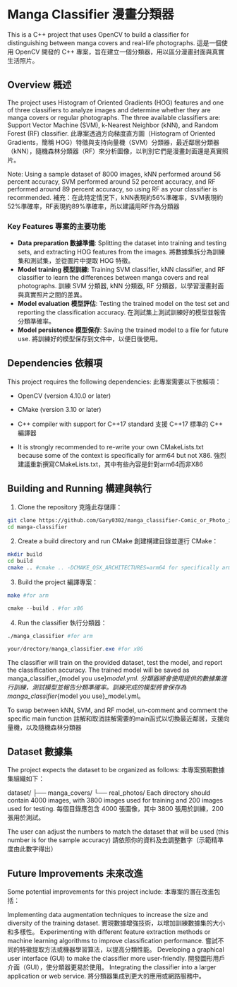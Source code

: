 # Manga Classifier 漫畫分類器


This is a C++ project that uses OpenCV to build a classifier for distinguishing between manga covers and real-life photographs. 
這是一個使用 OpenCV 開發的 C++ 專案，旨在建立一個分類器，用以區分漫畫封面與真實生活照片。


## Overview 概述


The project uses Histogram of Oriented Gradients (HOG) features and one of three classifiers to analyze images and determine whether they are manga covers or regular photographs. The three available classifiers are: Support Vector Machine (SVM), k-Nearest Neighbor (kNN), and Random Forest (RF) classifier.
此專案透過方向梯度直方圖（Histogram of Oriented Gradients，簡稱 HOG）特徵與支持向量機（SVM）分類器，最近鄰居分類器（kNN），隨機森林分類器（RF）來分析圖像，以判別它們是漫畫封面還是真實照片。


Note: Using a sample dataset of 8000 images, kNN performed around 56 percent accuracy, SVM performed around 52 percent accuracy, and RF performed around 89 percent accuracy, so using RF as your classifier is recommended.
補充：在此特定情況下，kNN表現約56%準確率，SVM表現約52%準確率，RF表現約89%準確率，所以建議用RF作為分類器






### Key Features 專案的主要功能


- **Data preparation 數據準備**: Splitting the dataset into training and testing sets, and extracting HOG features from the images. 
 將數據集拆分為訓練集和測試集，並從圖片中提取 HOG 特徵。
- **Model training 模型訓練**: Training SVM classifier, kNN classifier, and RF classifier to learn the differences between manga covers and real photographs. 
 訓練 SVM 分類器, kNN 分類器, RF 分類器，以學習漫畫封面與真實照片之間的差異。
- **Model evaluation 模型評估**: Testing the trained model on the test set and reporting the classification accuracy. 
 在測試集上測試訓練好的模型並報告分類準確率。
- **Model persistence 模型保存**: Saving the trained model to a file for future use. 
 將訓練好的模型保存到文件中，以便日後使用。


## Dependencies 依賴項


This project requires the following dependencies: 
此專案需要以下依賴項：


- OpenCV (version 4.10.0 or later) 
- CMake (version 3.10 or later) 
- C++ compiler with support for C++17 standard 
 支援 C++17 標準的 C++ 編譯器


- It is strongly recommended to re-write your own CMakeLists.txt because some of the context is specifically for arm64 but not X86.
強烈建議重新撰寫CMakeLists.txt，其中有些內容是針對arm64而非X86
## Building and Running 構建與執行


1. Clone the repository 
  克隆此存儲庫：


  ```bash
  git clone https://github.com/Gary0302/manga_classifier-Comic_or_Photo_images.git
  cd manga-classifier
  ```


2. Create a build directory and run CMake
  創建構建目錄並運行 CMake：
  ```bash
  mkdir build
  cd build
  cmake .. #cmake .. -DCMAKE_OSX_ARCHITECTURES=arm64 for specifically arm64
  ```


3. Build the project
  編譯專案：
  ```bash
  make #for arm
  ```
  ```powershell
  cmake --build . #for x86
  ```




4. Run the classifier
  執行分類器：
  ```bash
  ./manga_classifier #for arm
  ```
  ```powershell
  your/drectory/manga_classifier.exe #for x86
  ```


The classifier will train on the provided dataset, test the model, and report the classification accuracy. The trained model will be saved as manga_classifier_{model you use}_model.yml.
分類器將會使用提供的數據集進行訓練，測試模型並報告分類準確率。訓練完成的模型將會保存為 manga_classifier_{model you use}_model.yml。


To swap between kNN, SVM, and RF model, un-comment and comment the specific main function
註解和取消註解需要的main函式以切換最近鄰居，支援向量機，以及隨機森林分類器


## Dataset 數據集
   The project expects the dataset to be organized as follows:
   本專案預期數據集組織如下：


   dataset/
   ├── manga_covers/
   └── real_photos/
   Each directory should contain 4000 images, with 3800 images used for training and 200 images used for testing.
   每個目錄應包含 4000 張圖像，其中 3800 張用於訓練，200 張用於測試。
  
   The user can adjust the numbers to match the dataset that will be used (this number is for the sample accuracy)
   請依照你的資料及去調整數字（示範精準度由此數字得出）
## Future Improvements 未來改進
   Some potential improvements for this project include:
   本專案的潛在改進包括：


   Implementing data augmentation techniques to increase the size and diversity of the training dataset.
   實現數據增強技術，以增加訓練數據集的大小和多樣性。
   Experimenting with different feature extraction methods or machine learning algorithms to improve classification performance.
   嘗試不同的特徵提取方法或機器學習算法，以提高分類性能。
   Developing a graphical user interface (GUI) to make the classifier more user-friendly.
   開發圖形用戶介面（GUI），使分類器更易於使用。
   Integrating the classifier into a larger application or web service.
   將分類器集成到更大的應用或網路服務中。



